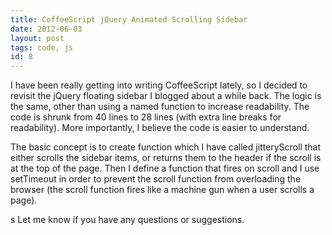 ```yaml
---
title: CoffeeScript jQuery Animated Scrolling Sidebar
date: 2012-06-03
layout: post
tags: code, js
id: 8
---
```

I have been really getting into writing CoffeeScript lately, so I decided to revisit the jQuery floating sidebar I blogged about a while back. The logic is the same, other than using a named function to increase readability. The code is shrunk from 40 lines to 28 lines (with extra line breaks for readability). More importantly, I believe the code is easier to understand.</p>
<p>The basic concept is to create function which I have called jitteryScroll that either scrolls the sidebar items, or returns them to the header if the scroll is at the top of the page. Then I define a function that fires on scroll and I use setTimeout in order to prevent the scroll function from overloading the browser (the scroll function fires like a machine gun when a user scrolls a page).

<script src="http://pastebin.com/embed_js.php?i=H7f1x28B"></script>
s
Let me know if you have any questions or suggestions.
